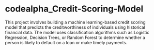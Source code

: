 # codealpha_Credit-Scoring-Model
This project involves building a machine learning-based credit scoring model that predicts the creditworthiness of individuals using historical financial data. The model uses classification algorithms such as Logistic Regression, Decision Trees, or Random Forest to determine whether a person is likely to default on a loan or make timely payments.
